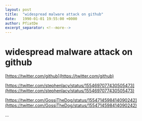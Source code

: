 ```yaml
---
layout: post
title:  "widespread malware attack on github"
date:   1990-01-01 19:55:00 +0000
author: PfiatDe
excerpt_separator: <!--more-->
---
```


# widespread malware attack on github

[https://twitter.com/github](https://twitter.com/github)

[https://twitter.com/stephenlacy/status/1554697077430505473](https://twitter.com/stephenlacy/status/1554697077430505473)

[https://twitter.com/GossiTheDog/status/1554714598414090242](https://twitter.com/GossiTheDog/status/1554714598414090242)

...
<!--more-->
